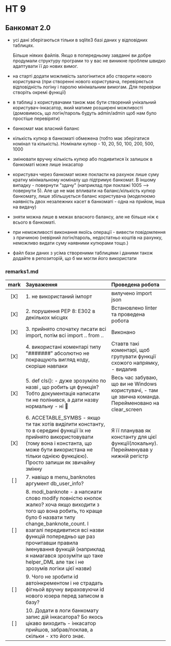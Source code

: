 # HT 9
## Банкомат 2.0
  - усі дані зберігаються тільки в sqlite3 базі даних у відповідних таблицях. 
    
    Більше ніяких файлів. Якщо в попередньому завданні ви добре продумали структуру програми то у вас не виникне проблем швидко адаптувати її до нових вимог.
  
  - на старті додати можливість залогінитися або створити нового користувача (при створенні нового користувача, перевіряється відповідність логіну і паролю мінімальним вимогам. Для перевірки створіть окремі функції)
  - в таблиці з користувачами також має бути створений унікальний користувач-інкасатор, який матиме розширені можливості (домовимось, що логін/пароль будуть admin/admin щоб нам було простіше перевіряти)
  - банкомат має власний баланс
  - кількість купюр в банкоматі обмежена (тобто має зберігатися номінал та кількість). Номінали купюр - 10, 20, 50, 100, 200, 500, 1000
  - змінювати вручну кількість купюр або подивитися їх залишок в банкоматі може лише інкасатор
  - користувач через банкомат може покласти на рахунок лише суму кратну мінімальному номіналу що підтримує банкомат. В іншому випадку - повернути "здачу" (наприклад при поклажі 1005 --> повернути 5). Але це не має впливати на баланс/кількість купюр банкомату, лише збільшується баланс користувача (моделюємо наявність двох незалежних касет в банкоматі - одна на прийом, інша на видачу)
  - зняти можна лише в межах власного балансу, але не більше ніж є всього в банкоматі.
  - при неможливості виконання якоїсь операції - вивести повідомлення з причиною (невірний логін/пароль, недостатньо коштів на рахунку, неможливо видати суму наявними купюрами тощо.)
  - файл бази даних з усіма створеними таблицями і даними також додайте в репозиторій, що б ми могли його використати


### remarks1.md
|  mark    | Зауваження | Проведена робота |
|  :---:   | :--- | :-- |
| [X] | 1. не використаний імпорт | вилучено import json |
| [X] | 2. порушення PEP 8: E302 в декількох місцях | Встановлено linter та проведена робота |
| [X] | 3. прийнято спочатку писати всі import, потім всі import .. from ..| Виконано | 
| [X] | 4. використані коментарі типу "#######" абсолютно не покращують вигляд коду, скоріше навпаки| Ставтв такі коментарі, щоб групувати функції схожого напрямку, - видалив | 
| [X] | 5. def cls(): - дуже зрозуміло по назві , що робить ця функція? Тобто документація написати ти не полінився, а дати назву нормальну - ні :face_with_peeking_eye:| Весь час забуваю, що ви не Windows користувачі, - там це звична команда. Перейменовано на clear_screen | 
| [X] | 6. ACCETABLE_SYMBS - якщо ти так хотів виділити константу, то в середині функції їх не прийнято використовувати (тому вона і константа, що може бути використана не тільки однією функцією). Просто запиши як звичайну змінну| Я її планував як константу для цієї функції(локальну). Перейменував у нижній регістр | 
| [ ] | 7. навіщо в menu_banknotes аргумент db_user_info?| | 
| [ ] | 8. modi_banknote - а напсиати слово modify повністю кнопок жалко? хоча якщо виходити з того що вона робить, то краще було б назвати типу change_banknote_count. І взагалі передивитися всі назви функцій попередньо ще раз прочитавши правила іменування функцій (наприклад я намагався зрозуміти що таке helper_DML але так і не зрозумів логіки цієї назви)| | 
| [ ] | 9. Чого не зробити id автоінкрементом і не страдать фігньой вручну вираховуючи id нового юзера перед записом в базу?| | 
| [ ] | 10. Додати в логи банкомату запис дій інкасатора? Бо якось цікаво виходить - інкасатор прийшов, забрав/поклав, а скільки - хто його знає.| | 
